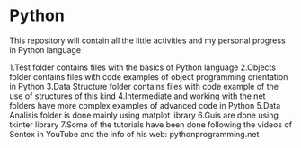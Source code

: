 # Python
This repository will contain all the little activities and my personal progress in Python language

  1.Test folder contains files with the basics of Python language
  2.Objects folder contains files with code examples of object programming orientation in Python
  3.Data Structure folder contains files with code example of the use of structures of this kind
  4.Intermediate and working with the net folders have more complex examples of advanced code in Python
  5.Data Analisis folder is done mainly using matplot library
  6.Guis are done using tkinter library
  7.Some of the tutorials have been done following the videos of Sentex in YouTube and the info of 
  his web: pythonprogramming.net

